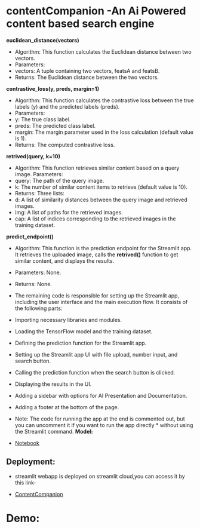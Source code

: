 # contentCompanion -An Ai Powered content based search engine
**euclidean_distance(vectors)**

* Algorithm: This function calculates the Euclidean distance between two vectors.
* Parameters:
* vectors: A tuple containing two vectors, featsA and featsB.
* Returns: The Euclidean distance between the two vectors.

**contrastive_loss(y, preds, margin=1)**

* Algorithm: This function calculates the contrastive loss between the true labels (y) and the predicted labels (preds).
* Parameters:
* y: The true class label.
* preds: The predicted class label.
* margin: The margin parameter used in the loss calculation (default value is 1).
* Returns: The computed contrastive loss.

**retrived(query, k=10)**

* Algorithm: This function retrieves similar content based on a query image.
Parameters:
* query: The path of the query image.
* k: The number of similar content items to retrieve (default value is 10).
* Returns: Three lists:
* d: A list of similarity distances between the query image and retrieved images.
* img: A list of paths for the retrieved images.
* cap: A list of indices corresponding to the retrieved images in the training dataset.

**predict_endpoint()**

* Algorithm: This function is the prediction endpoint for the Streamlit app. It retrieves the uploaded image,
 calls the **retrived()** function to get similar content, and displays the results.
* Parameters: None.
* Returns: None.
* The remaining code is responsible for setting up the Streamlit app, including the user interface and the main execution flow. It consists of the following parts:

* Importing necessary libraries and modules.
* Loading the TensorFlow model and the training dataset.
* Defining the prediction function for the Streamlit app.
* Setting up the Streamlit app UI with file upload, number input, and search button.
* Calling the prediction function when the search button is clicked.
* Displaying the results in the UI.
* Adding a sidebar with options for AI Presentation and Documentation.
* Adding a footer at the bottom of the page.
* Note: The code for running the app at the end is commented out, but you can uncomment it if you want to run the app directly * without using the Streamlit command.
**Model:**
* [Notebook]()
## Deployment:
* streamlit webapp is deployed on streamlit cloud,you can access it by this link-

* [ContentCompanion](https://contentcompanion.streamlit.app/)

# Demo:
